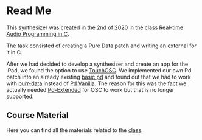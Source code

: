 # Read Me

This synthesizer was created in the 2nd of 2020 in the class [Real-time Audio Programming in C](https://github.com/audio-communication-group/real-time-audio-programming-in-C_SoSe2020.git).

The task consisted of creating a Pure Data patch and writing an external for it in C. 

After we had decided to develop a synthesizer and create an app for the iPad, we found the option to use [TouchOSC](https://hexler.net/docs/touchosc-getting-started). 
We implemented our own Pd patch into an already existing [basic.pd](https://hexler.net/pub/touchosc/basic.pd) and found out that we had to work with [purr-data](https://agraef.github.io/purr-data/) instead of [Pd Vanilla](http://puredata.info/downloads/pure-data). The reason for this was the fact we actually needed [Pd-Extended](http://puredata.info/downloads/pd-extended) for OSC to work but that is no longer supported.

## Course Material

Here you can find all the materials related to the [class](https://github.com/audio-communication-group/real-time-audio-programming-in-C_SoSe2020.git).

